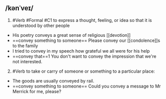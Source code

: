 ## /kənˈveɪ/  
1. #Verb #Formal
#C1
to express a thought, feeling, or idea so that it is understood by other people

- His poetry conveys a great sense of religious [[devotion]]
- ==convey something to someone==
Please convey our [[condolence]]s to the family
- I tried to convey in my speech how grateful we all were for his help
- ==convey that==1
You don't want to convey the impression that we're not interested.

2. #Verb
to take or carry of someone or something to a particular place:

- The goods are usually conveyed by rail.
- ==convey something to someone== 
Could you convey a message to Mr Merrick for me, please?

